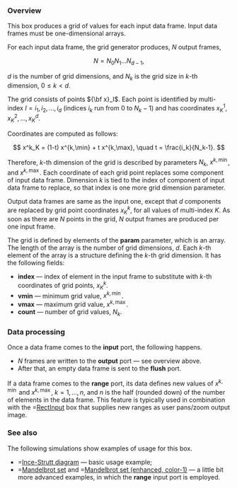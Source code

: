 ### Overview
This box produces a grid of values for each input data frame.
Input data frames must be one-dimensional arrays.

For each input data frame, the grid generator produces, $N$ output frames,

$$
  N = N_0 N_1\ldots N_{d-1},
$$

$d$ is the number of grid dimensions, and $N_k$ is the grid size in $k$-th dimension, $0\le k \lt d$.

The grid consists of points ${\bf x}_I$. Each point is identified by multi-index $I=i_1,i_2,\ldots,i_d$
(indices $i_k$ run from 0 to $N_k-1$) and has coordinates $x^1_K, x^2_K, \ldots, x^d_K$.

Coordinates are computed as follows:

$$
x^k_K = (1-t) x^{k,\min} + t x^{k,\max}, \quad t = \frac{i_k}{N_k-1}.
$$

Therefore, $k$-th dimension of the grid is described by parameters $N_k$, $x^{k,\min}$, and $x^{k,\max}$.
Each coordinate of each grid point replaces some component of input data frame. Dimension $k$ is tied to the
index of component of input data frame to replace, so that index is one more grid dimension parameter.

Output data frames are same as the input one, except that $d$ components are replaced by grid point coordinates $x^k_K$,
for all values of multi-index $K$. As soon as there are $N$ points in the grid, $N$ output frames are produced per one input frame.

The grid is defined by elements of the **param** parameter, which is an array.
The length of the array is the number of grid dimensions, $d$.
Each $k$-th element of the array is a structure defining the $k$-th grid dimension. It has the following fields:
* **index** &mdash; index of element in the input frame to substitute with $k$-th coordinates of grid points, $x^k_K$.
* **vmin** &mdash; minimum grid value, $x^{k,\min}$.
* **vmax** &mdash; maximum grid value, $x^{k,\max}$.
* **count** &mdash; number of grid values, $N_k$.

### Data processing

Once a data frame comes to the **input** port, the following happens.
* $N$ frames are written to the **output** port &mdash; see overview above.
* After that, an empty data frame is sent to the **flush** port.

If a data frame comes to the **range** port, its data defines
new values of $x^{k,\min}$ and $x^{k,\max}$, $k=1,\ldots,n$, and $n$ is the half (rounded down) of the number of elements
in the data frame.
This feature is typically used in combination with the =[RectInput](/doc#box/RectInput) box that supplies
new ranges as user pans/zoom output image.

### See also

The following simulations show examples of usage for this box.
* =[Ince-Strutt diagram](/editor?sim=mathieu-stability) &mdash; basic usage example;
* =[Mandelbrot set](/editor?sim=mandelbrot) and =[Mandelbrot set (enhanced, color-1)](/editor?sim=mandelbrot-enhanced-color-1) &mdash;
  a little bit more advanced examples, in which the **range** input port is employed.
